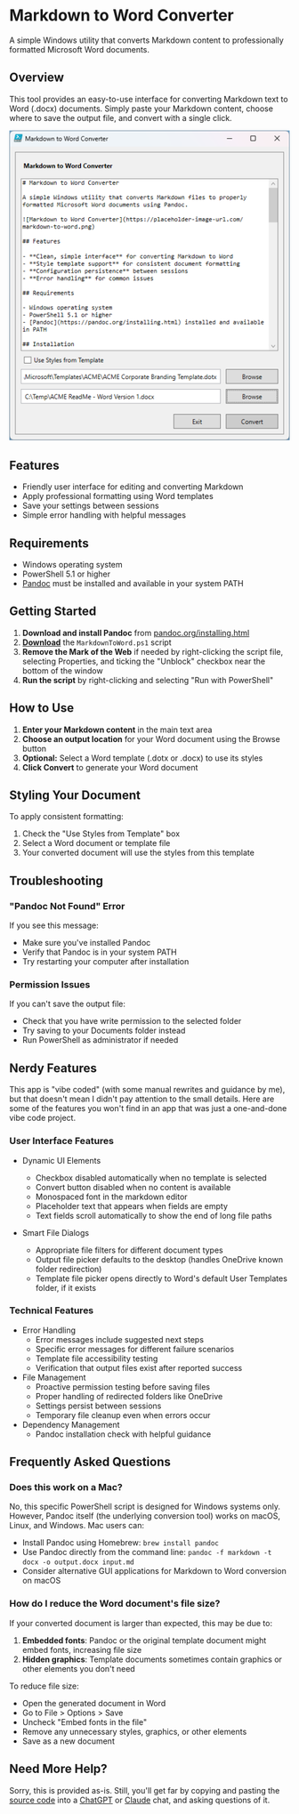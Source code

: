 # Markdown to Word Converter

A simple Windows utility that converts Markdown content to professionally formatted Microsoft Word documents.

## Overview

This tool provides an easy-to-use interface for converting Markdown text to Word (.docx) documents. Simply paste your Markdown content, choose where to save the output file, and convert with a single click.

![Markdown to Word Screenshot](screenshot.png)

## Features

- Friendly user interface for editing and converting Markdown
- Apply professional formatting using Word templates
- Save your settings between sessions
- Simple error handling with helpful messages

## Requirements

- Windows operating system
- PowerShell 5.1 or higher
- [Pandoc](https://pandoc.org/installing.html) must be installed and available in your system PATH

## Getting Started

1. **Download and install Pandoc** from [pandoc.org/installing.html](https://pandoc.org/installing.html)
2. **[Download](MarkdownToWord.ps1)** the `MarkdownToWord.ps1` script
3. **Remove the Mark of the Web** if needed by right-clicking the script file, selecting Properties, and ticking the "Unblock" checkbox near the bottom of the window
4. **Run the script** by right-clicking and selecting "Run with PowerShell"

## How to Use

1. **Enter your Markdown content** in the main text area
2. **Choose an output location** for your Word document using the Browse button
3. **Optional:** Select a Word template (.dotx or .docx) to use its styles
4. **Click Convert** to generate your Word document

## Styling Your Document

To apply consistent formatting:

1. Check the "Use Styles from Template" box
2. Select a Word document or template file
3. Your converted document will use the styles from this template

## Troubleshooting

### "Pandoc Not Found" Error

If you see this message:
- Make sure you've installed Pandoc
- Verify that Pandoc is in your system PATH
- Try restarting your computer after installation

### Permission Issues

If you can't save the output file:
- Check that you have write permission to the selected folder
- Try saving to your Documents folder instead
- Run PowerShell as administrator if needed

## Nerdy Features

This app is "vibe coded" (with some manual rewrites and guidance by me), but that doesn't mean I didn't pay attention to the small details. Here are some of the features you won't find in an app that was just a one-and-done vibe code project.

### User Interface Features

- Dynamic UI Elements
  - Checkbox disabled automatically when no template is selected
  - Convert button disabled when no content is available
  - Monospaced font in the markdown editor
  - Placeholder text that appears when fields are empty
  - Text fields scroll automatically to show the end of long file paths

- Smart File Dialogs
  - Appropriate file filters for different document types
  - Output file picker defaults to the desktop (handles OneDrive known folder redirection)
  - Template file picker opens directly to Word's default User Templates folder, if it exists

### Technical Features

- Error Handling
  - Error messages include suggested next steps
  - Specific error messages for different failure scenarios
  - Template file accessibility testing
  - Verification that output files exist after reported success
- File Management
  - Proactive permission testing before saving files
  - Proper handling of redirected folders like OneDrive
  - Settings persist between sessions
  - Temporary file cleanup even when errors occur
- Dependency Management
  - Pandoc installation check with helpful guidance

## Frequently Asked Questions

### Does this work on a Mac?

No, this specific PowerShell script is designed for Windows systems only. However, Pandoc itself (the underlying conversion tool) works on macOS, Linux, and Windows. Mac users can:
- Install Pandoc using Homebrew: `brew install pandoc`
- Use Pandoc directly from the command line: `pandoc -f markdown -t docx -o output.docx input.md`
- Consider alternative GUI applications for Markdown to Word conversion on macOS

### How do I reduce the Word document's file size?

If your converted document is larger than expected, this may be due to:
1. **Embedded fonts**: Pandoc or the original template document might embed fonts, increasing file size
2. **Hidden graphics**: Template documents sometimes contain graphics or other elements you don't need

To reduce file size:
- Open the generated document in Word
- Go to File > Options > Save
- Uncheck "Embed fonts in the file"
- Remove any unnecessary styles, graphics, or other elements
- Save as a new document

## Need More Help?

Sorry, this is provided as-is. Still, you'll get far by copying and pasting the [source code](MarkdownToWord.ps1) into a [ChatGPT](https://chatgpt.com) or [Claude](https://claude.ai) chat, and asking questions of it.
